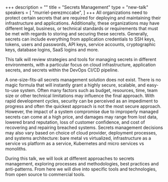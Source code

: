 +++
description = ""
title = "Secrets Management"
type = "new-talk"
speakers = [
        "murriel-perezmccabe",
]
+++
All organizations need to protect certain secrets that are required for deploying and maintaining their infrastructure and applications. Additionally, these organizations may have different legal, business, or technical standards or requirements that must be met with regards to storing and securing these secrets. Generally, secrets can include everything from application credentials to SSH keys, tokens, users and passwords, API keys, service accounts, cryptographic keys, database logins, SaaS logins and more. 
 
This talk will review strategies and tools for managing secrets in different environments, with a particular focus on cloud infrastructure, application secrets, and secrets within the DevOps CI/CD pipeline.
 
A one-size-fits-all secrets management solution does not exist. There is no magic formula that will instantly grant a highly secure, scalable, and easy-to-use system.  Often many factors such as budget, resources, time, team size or other technical limitations may influence the final approach. With rapid development cycles, security can be perceived as an impediment to progress and often the quickest approach is not the most secure approach. However, the impact of a system compromise due to improperly managed secrets can come at a high price, and damages may range from lost data, lowered brand reputation, loss of customer confidence, and cost of recovering and repairing breached systems. Secrets management decisions may also vary based on choice of cloud provider, deployment processes, and systems architecture: bare metal vs virtualized, infrastructure as a service vs platform as a service, Kubernetes and micro services vs monoliths. 
 
During this talk, we will look at different approaches to secrets management, exploring processes and methodologies, best practices and anti-patterns. From here we will dive into specific tools and technologies, from open source to commercial tools.